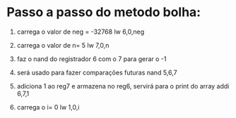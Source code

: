 # Passo a passo do metodo bolha:

1. carrega o valor de neg = -32768 
    lw 6,0,neg     	

2. carrega o valor de n= 5 
    lw 7,0,n	

3. faz o nand do registrador 6 com o 7 para gerar o -1
4. será usado para fazer comparações futuras
    nand 5,6,7	
		
5. adiciona 1 ao reg7 e armazena no reg6, servirá para o print do array
    addi 6,7,1	

6. carrega o i= 0
    lw 1,0,i		